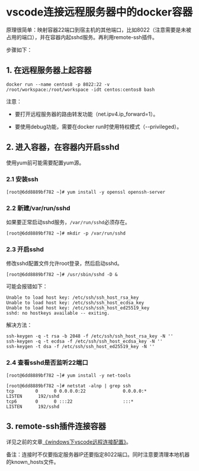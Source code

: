 # vscode连接远程服务器中的docker容器

原理很简单：映射容器22端口到宿主机的其他端口，比如8022（注意需要是未被占用的端口），并在容器内起sshd服务。再利用remote-ssh插件。

步骤如下：

## 1. 在远程服务器上起容器

```shell
docker run --name centos8 -p 8022:22 -v /root/workspace:/root/workspace -idt centos:centos8 bash
```
注意：

- 要打开远程服务器的路由转发功能（net.ipv4.ip_forward=1）。

- 要使用debug功能，需要在docker run时使用特权模式（--privileged）。

## 2. 进入容器，在容器内开启sshd

使用yum前可能需要配置yum源。

### 2.1 安装ssh

```shell
[root@6dd8889bf782 ~]# yum install -y openssl openssh-server
```

### 2.2 新建/var/run/sshd

如果要正常启动sshd服务，`/var/run/sshd`必须存在。

```shell
[root@6dd8889bf782 ~]# mkdir -p /var/run/sshd
```

### 2.3 开启sshd

修改sshd配置文件允许root登录，然后启动sshd。

```shell
[root@6dd8889bf782 ~]# /usr/sbin/sshd -D &
```

可能会报错如下：

```shell
Unable to load host key: /etc/ssh/ssh_host_rsa_key
Unable to load host key: /etc/ssh/ssh_host_ecdsa_key
Unable to load host key: /etc/ssh/ssh_host_ed25519_key
sshd: no hostkeys available -- exiting.
```

解决方法：

```shell
ssh-keygen -q -t rsa -b 2048 -f /etc/ssh/ssh_host_rsa_key -N ''  
ssh-keygen -q -t ecdsa -f /etc/ssh/ssh_host_ecdsa_key -N ''
ssh-keygen -t dsa -f /etc/ssh/ssh_host_ed25519_key -N ''
```

### 2.4 查看sshd是否监听22端口

```shell
[root@6dd8889bf782 ~]# yum install -y net-tools

[root@6dd8889bf782 ~]# netstat -alnp | grep ssh
tcp        0      0 0.0.0.0:22              0.0.0.0:*               LISTEN      192/sshd
tcp6       0      0 :::22                   :::*                    LISTEN      192/sshd
```

## 3. remote-ssh插件连接容器

详见之前的文章[《windows下vscode远程连接配置》](https://github.com/LoongTu/blog/blob/master/common/20200615_01.md)。

备注：连接时不仅要指定服务器IP还要指定8022端口。同时注意要清理本地机器的known_hosts文件。

